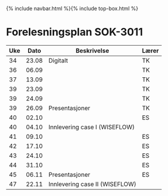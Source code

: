 {% include navbar.html %}{% include top-box.html %}
# Forelesningsplan  SOK-3011

| Uke | Dato       | Beskrivelse                | Lærer   |
|-----|------------|----------------------------|---------|
| 34  | 23.08 | Digitalt | TK |
| 36  | 06.09 |        | TK |
| 37  | 13.09 |       | TK |
| 39  | 23.09 |       | TK |
| 39  | 24.09 |       | TK |
| 39  | 26.09 | Presentasjoner       | TK |
| 40  | 02.10 |       | ES|
| 40  | 04.10 | Innlevering case I (WISEFLOW)         |         |
| 41  | 09.10 |       | ES|
| 42  | 17.10 |       | ES|
| 43  | 24.10 |       | ES|
| 44  | 31.10 |       | ES|
| 45  | 06.11 | Presentasjoner       | ES|
| 47  | 22.11 | Innlevering case II (WISEFLOW)         |         |






